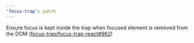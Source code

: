 ```yaml
---
'focus-trap': patch
---
```


Ensure focus is kept inside the trap when focused element is removed from the DOM ([focus-trap/focus-trap-react#962](https://github.com/focus-trap/focus-trap-react/issues/962))
